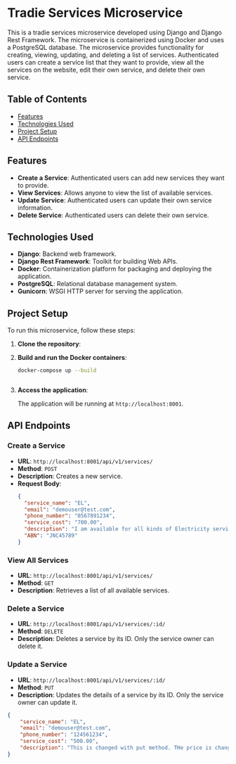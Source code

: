 # Tradie Services Microservice

This is a tradie services microservice developed using Django and Django Rest Framework. The microservice is containerized using Docker and uses a PostgreSQL database. The microservice provides functionality for creating, viewing, updating, and deleting a list of services. Authenticated users can create a service list that they want to provide, view all the services on the website, edit their own service, and delete their own service.

## Table of Contents
- [Features](#features)
- [Technologies Used](#technologies-used)
- [Project Setup](#project-setup)
- [API Endpoints](#api-endpoints)

## Features
- **Create a Service**: Authenticated users can add new services they want to provide.
- **View Services**: Allows anyone to view the list of available services.
- **Update Service**: Authenticated users can update their own service information.
- **Delete Service**: Authenticated users can delete their own service.

## Technologies Used
- **Django**: Backend web framework.
- **Django Rest Framework**: Toolkit for building Web APIs.
- **Docker**: Containerization platform for packaging and deploying the application.
- **PostgreSQL**: Relational database management system.
- **Gunicorn**: WSGI HTTP server for serving the application.

## Project Setup
To run this microservice, follow these steps:

1. **Clone the repository**:

3. **Build and run the Docker containers**:

    ```bash
    docker-compose up --build
    ```
    ```

6. **Access the application**:

   The application will be running at `http://localhost:8001`.

## API Endpoints

### Create a Service
- **URL**: `http://localhost:8001/api/v1/services/`
- **Method**: `POST`
- **Description**: Creates a new service.
- **Request Body**:
  ```json
  {
    "service_name": "EL",
    "email": "demouser@test.com",
    "phone_number": "0567891234",
    "service_cost": "700.00",
    "description": "I am available for all kinds of Electricity services.",
    "ABN": "JNC45789"
  }

### View All Services
- **URL**: `http://localhost:8001/api/v1/services/`
- **Method**: `GET`
- **Description**: Retrieves a list of all available services.

### Delete a Service
- **URL**: `http://localhost:8001/api/v1/services/:id/`
- **Method**: `DELETE`
- **Description**: Deletes a service by its ID. Only the service owner can delete it.

### Update a Service
- **URL**: `http://localhost:8001/api/v1/services/:id/`
- **Method**: `PUT`
- **Description**: Updates the details of a service by its ID. Only the service owner can update it.

```json
{
    "service_name": "EL",
    "email": "demouser@test.com",
    "phone_number": "124561234",
    "service_cost": "500.00",
    "description": "This is changed with put method. THe price is changed."
}

```
